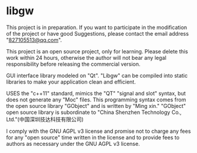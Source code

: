 # libgw
This project is in preparation. If you want to participate in the modification of the project or have good Suggestions, please contact the email address "827105513@qq.com".

This project is an open source project, only for learning. Please delete this work within 24 hours, otherwise the author will not bear any legal responsibility before releasing the commercial version.

GUI interface library modeled on "Qt".
"Libgw" can be compiled into static libraries to make your application clean and efficient.

USES the "c++11" standard, mimics the "QT" "signal and slot" syntax, but does not generate any "Moc" files.
This programming syntax comes from the open source library "GObject" and is written by "Ming xin."
"GObject" open source library is subordinate to "China Shenzhen Technology Co., Ltd."(中国深圳技达科技有限公司)

I comply with the GNU AGPL v3 license and promise not to charge any fees for any "open source" time written in the license and to provide fees to authors as necessary under the GNU AGPL v3 license.
